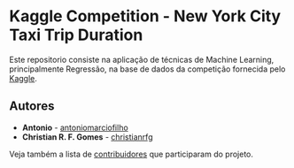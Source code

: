 # Kaggle Competition - New York City Taxi Trip Duration
Este repositorio consiste na aplicação de técnicas de Machine Learning, principalmente Regressão, na base de dados da competição fornecida pelo [Kaggle](https://www.kaggle.com/c/nyc-taxi-trip-duration/data).

## Autores
* **Antonio** - [antoniomarciofilho](https://github.com/antoniomarciofilho)
* **Christian R. F. Gomes** - [christianrfg](https://github.com/christianrfg)

Veja também a lista de [contribuidores](https://github.com/rosjdr/bd20172tp1/graphs/contributors) que participaram do projeto.
